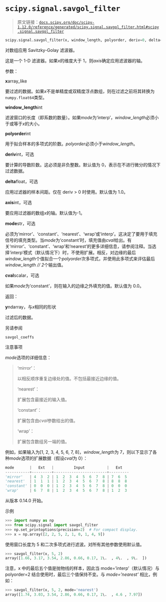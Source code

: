 # `scipy.signal.savgol_filter`

> 原文链接：[`docs.scipy.org/doc/scipy-1.12.0/reference/generated/scipy.signal.savgol_filter.html#scipy.signal.savgol_filter`](https://docs.scipy.org/doc/scipy-1.12.0/reference/generated/scipy.signal.savgol_filter.html#scipy.signal.savgol_filter)

```py
scipy.signal.savgol_filter(x, window_length, polyorder, deriv=0, delta=1.0, axis=-1, mode='interp', cval=0.0)
```

对数组应用 Savitzky-Golay 滤波器。

这是一个 1-D 滤波器。如果*x*的维度大于 1，则*axis*确定应用滤波器的轴。

参数：

**x**array_like

要过滤的数据。如果*x*不是单精度或双精度浮点数组，则在过滤之前将其转换为`numpy.float64`类型。

**window_length**int

滤波窗口的长度（即系数的数量）。如果*mode*为‘interp’，*window_length*必须小于或等于*x*的大小。

**polyorder**int

用于拟合样本的多项式的阶数。*polyorder*必须小于*window_length*。

**deriv**int，可选

要计算的导数阶数。这必须是非负整数。默认值为 0，表示在不进行微分的情况下过滤数据。

**delta**float，可选

应用过滤器的样本间距。仅在 deriv > 0 时使用。默认值为 1.0。

**axis**int，可选

要应用过滤器的数组*x*的轴。默认值为-1。

**mode**str，可选

必须为‘mirror’、‘constant’、‘nearest’、‘wrap’或‘interp’。这决定了要用于填充信号的填充类型。当*mode*为‘constant’时，填充值由*cval*给出。有关‘mirror’、‘constant’、‘wrap’和‘nearest’的更多详细信息，请参阅注释。当选择‘interp’模式（默认情况下）时，不使用扩展。相反，对边缘的最后*window_length*个值拟合一个*polyorder*次多项式，并使用此多项式来评估最后*window_length // 2*个输出值。

**cval**scalar，可选

如果*mode*为‘constant’，则在输入的边缘之外填充的值。默认值为 0.0。

返回：

**y**ndarray，与*x*相同的形状

过滤后的数据。

另请参阅

`savgol_coeffs`

注意事项

*mode*选项的详细信息：

> ‘mirror’：
> 
> 以相反顺序重复边缘处的值。不包括最接近边缘的值。
> 
> ‘nearest’：
> 
> 扩展包含最接近的输入值。
> 
> ‘constant’：
> 
> 扩展包含由*cval*参数给出的值。
> 
> ‘wrap’：
> 
> 扩展包含数组另一端的值。

例如，如果输入为[1, 2, 3, 4, 5, 6, 7, 8]，*window_length*为 7，则以下显示了各种*mode*选项的扩展数据（假设*cval*为 0）：

```py
mode       |   Ext   |         Input          |   Ext
-----------+---------+------------------------+---------
'mirror'   | 4  3  2 | 1  2  3  4  5  6  7  8 | 7  6  5
'nearest'  | 1  1  1 | 1  2  3  4  5  6  7  8 | 8  8  8
'constant' | 0  0  0 | 1  2  3  4  5  6  7  8 | 0  0  0
'wrap'     | 6  7  8 | 1  2  3  4  5  6  7  8 | 1  2  3 
```

从版本 0.14.0 开始。

示例

```py
>>> import numpy as np
>>> from scipy.signal import savgol_filter
>>> np.set_printoptions(precision=2)  # For compact display.
>>> x = np.array([2, 2, 5, 2, 1, 0, 1, 4, 9]) 
```

使用窗口长度为 5 和二次多项式进行滤波。对所有其他参数使用默认值。

```py
>>> savgol_filter(x, 5, 2)
array([1.66, 3.17, 3.54, 2.86, 0.66, 0.17, 1\.  , 4\.  , 9\.  ]) 
```

注意，x 中的最后五个值是抛物线的样本，因此当 mode=’interp’（默认情况）与 polyorder=2 结合使用时，最后三个值保持不变。与 *mode=’nearest’* 相比，例如：

```py
>>> savgol_filter(x, 5, 2, mode='nearest')
array([1.74, 3.03, 3.54, 2.86, 0.66, 0.17, 1\.  , 4.6 , 7.97]) 
```
